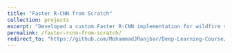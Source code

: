 ```yaml
---
title: "Faster R-CNN from Scratch"
collection: projects
excerpt: "Developed a custom Faster R-CNN implementation for wildfire smoke detection."
permalink: /faster-rcnn-from-scratch/
redirect_to: "https://github.com/MohammadJRanjbar/Deep-Learning-Course/tree/main/HW3"
---
```

